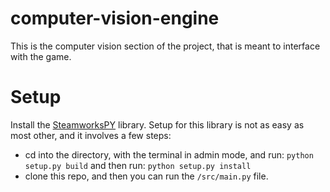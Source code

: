 # computer-vision-engine
This is the computer vision section of the project, that is meant to interface with the game.

# Setup
Install the [SteamworksPY](https://github.com/philippj/SteamworksPy) library. Setup for this library is not as easy as most other, and it involves a few steps:
  - cd into the directory, with the terminal in admin mode, and run: `python setup.py build` and then run: `python setup.py install`
  - clone this repo, and then you can run the `/src/main.py` file.
